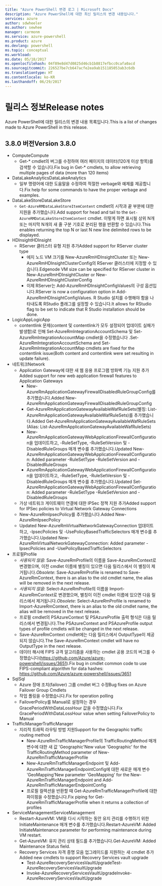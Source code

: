 ```yaml
---
title: "Azure PowerShell 변경 로그 | Microsoft Docs"
description: "Azure PowerShell에 대한 최신 릴리스의 변경 내용입니다."
services: azure
author: sdwheeler
ms.author: sewhee
manager: carmonm
ms.service: azure-powershell
ms.product: azure
ms.devlang: powershell
ms.topic: conceptual
ms.workload: 
ms.date: 05/18/2017
ms.openlocfilehash: 04f89e8d47d0825d46cb1b8817efbcc0cafa0acd
ms.sourcegitcommit: 226527be7cb647acfe2ea9ab151185053ab3c6db
ms.translationtype: HT
ms.contentlocale: ko-KR
ms.lasthandoff: 06/29/2017
---
```

# <a name="release-notes"></a><span data-ttu-id="a5cfb-103">릴리스 정보</span><span class="sxs-lookup"><span data-stu-id="a5cfb-103">Release notes</span></span>

<span data-ttu-id="a5cfb-104">Azure PowerShell에 대한 릴리스의 변경 내용 목록입니다.</span><span class="sxs-lookup"><span data-stu-id="a5cfb-104">This is a list of changes made to Azure PowerShell in this release.</span></span>

## <a name="version-380"></a><span data-ttu-id="a5cfb-105">3.8.0 버전</span><span class="sxs-lookup"><span data-stu-id="a5cfb-105">Version 3.8.0</span></span>
* <span data-ttu-id="a5cfb-106">Compute</span><span class="sxs-lookup"><span data-stu-id="a5cfb-106">Compute</span></span>
  - <span data-ttu-id="a5cfb-107">Get-* cmdlet의 버그를 수정하여 여러 페이지의 데이터(120개 이상 항목)를 검색할 수 있습니다.</span><span class="sxs-lookup"><span data-stu-id="a5cfb-107">Fix bug in Get-* cmdlets, to allow retrieving multiple pages of data (more than 120 items)</span></span>
* <span data-ttu-id="a5cfb-108">DataLakeAnalytics</span><span class="sxs-lookup"><span data-stu-id="a5cfb-108">DataLakeAnalytics</span></span>
  - <span data-ttu-id="a5cfb-109">일부 명령어에 대한 도움말을 수정하여 적절한 verbage와 예제를 제공합니다.</span><span class="sxs-lookup"><span data-stu-id="a5cfb-109">Fix help for some commands to have the proper verbage and examples.</span></span>
* <span data-ttu-id="a5cfb-110">DataLakeStore</span><span class="sxs-lookup"><span data-stu-id="a5cfb-110">DataLakeStore</span></span>
  - <span data-ttu-id="a5cfb-111">`Get-AzureRMDataLakeStoreItemContent` cmdlet의 시작과 끝 부분에 대한 지원을 추가했습니다.</span><span class="sxs-lookup"><span data-stu-id="a5cfb-111">Add support for head and tail to the `Get-AzureRMDataLakeStoreItemContent` cmdlet.</span></span> <span data-ttu-id="a5cfb-112">이렇게 하면 표시될 상위 N개 또는 마지막 N개의 새 줄 구분 기호로 분리된 행을 반환할 수 있습니다.</span><span class="sxs-lookup"><span data-stu-id="a5cfb-112">This enables returning the top N or last N new line delimited rows to be displayed.</span></span>
* <span data-ttu-id="a5cfb-113">HDInsight</span><span class="sxs-lookup"><span data-stu-id="a5cfb-113">HDInsight</span></span>
  - <span data-ttu-id="a5cfb-114">RServer 클러스터 유형 지원 추가</span><span class="sxs-lookup"><span data-stu-id="a5cfb-114">Added support for RServer cluster type</span></span>
    + <span data-ttu-id="a5cfb-115">에지 노드 VM 크기를 New-AzureRmHDInsightCluster 또는 New-AzureRmHDInsightClusterConfig의 RServer 클러스터에 지정할 수 있습니다.</span><span class="sxs-lookup"><span data-stu-id="a5cfb-115">Edgenode VM size can be specified for RServer cluster in New-AzureRmHDInsightCluster or New-AzureRmHDInsightClusterConfig</span></span>
    + <span data-ttu-id="a5cfb-116">이제 RServer는 Add-AzureRmHDInsightConfigValues의 구성 옵션입니다.</span><span class="sxs-lookup"><span data-stu-id="a5cfb-116">RServer is now a configuration option in Add-AzureRmHDInsightConfigValues.</span></span> <span data-ttu-id="a5cfb-117">R Studio 설치를 수행해야 함을 나타내도록 RStudio 플래그를 설정할 수 있습니다.</span><span class="sxs-lookup"><span data-stu-id="a5cfb-117">It allows for RStudio flag to be set to indicate that R Studio installation should be done.</span></span>
* <span data-ttu-id="a5cfb-118">LogicApp</span><span class="sxs-lookup"><span data-stu-id="a5cfb-118">LogicApp</span></span>
  - <span data-ttu-id="a5cfb-119">contentlink 문제(content 및 contentlink가 모두 설정되어 업데이트 실패가 발생함)로 인해 Set-AzureRmIntegrationAccountSchema 및 Set-AzureRmIntegrationAccountMap cmdlet을 수정했습니다 .</span><span class="sxs-lookup"><span data-stu-id="a5cfb-119">Set-AzureRmIntegrationAccountSchema and Set-AzureRmIntegrationAccountMap cmdlets are fixed for the contentlink issue(Both content and contentlink were set resulting in update failure).</span></span>
* <span data-ttu-id="a5cfb-120">네트워크</span><span class="sxs-lookup"><span data-stu-id="a5cfb-120">Network</span></span>
  - <span data-ttu-id="a5cfb-121">Application Gateway에 대한 새 웹 응용 프로그램 방화벽 기능 지원 추가</span><span class="sxs-lookup"><span data-stu-id="a5cfb-121">Added support for new web application firewall features to Application Gateways</span></span>
    + <span data-ttu-id="a5cfb-122">New-AzureRmApplicationGatewayFirewallDisabledRuleGroupConfig를 추가했습니다.</span><span class="sxs-lookup"><span data-stu-id="a5cfb-122">Added New-AzureRmApplicationGatewayFirewallDisabledRuleGroupConfig</span></span>
    + <span data-ttu-id="a5cfb-123">Get-AzureRmApplicationGatewayAvailableWafRuleSets(별칭: List-AzureRmApplicationGatewayAvailableWafRuleSets)를 추가했습니다.</span><span class="sxs-lookup"><span data-stu-id="a5cfb-123">Added Get-AzureRmApplicationGatewayAvailableWafRuleSets (Alias: List-AzureRmApplicationGatewayAvailableWafRuleSets)</span></span>
    + <span data-ttu-id="a5cfb-124">New-AzureRmApplicationGatewayWebApplicationFirewallConfiguration을 업데이트하고, -RuleSetType, -RuleSetVersion 및 -DisabledRuleGroups 매개 변수를 추가했습니다.</span><span class="sxs-lookup"><span data-stu-id="a5cfb-124">Updated New-AzureRmApplicationGatewayWebApplicationFirewallConfiguration: Added parameter -RuleSetType -RuleSetVersion and -DisabledRuleGroups</span></span>
    + <span data-ttu-id="a5cfb-125">AzureRmApplicationGatewayWebApplicationFirewallConfiguration을 업데이트하고, -RuleSetType, -RuleSetVersion 및 -DisabledRuleGroups 매개 변수를 추가했습니다.</span><span class="sxs-lookup"><span data-stu-id="a5cfb-125">Updated Set-AzureRmApplicationGatewayWebApplicationFirewallConfiguration: Added parameter -RuleSetType -RuleSetVersion and -DisabledRuleGroups</span></span>
  - <span data-ttu-id="a5cfb-126">가상 네트워크 게이트웨이 연결에 대한 IPSec 정책 지원 추가</span><span class="sxs-lookup"><span data-stu-id="a5cfb-126">Added support for IPSec policies to Virtual Network Gateway Connections</span></span>
  - <span data-ttu-id="a5cfb-127">New-AzureRmIpsecPolicy를 추가했습니다.</span><span class="sxs-lookup"><span data-stu-id="a5cfb-127">Added New-AzureRmIpsecPolicy</span></span>
  - <span data-ttu-id="a5cfb-128">Updated New-AzureRmVirtualNetworkGatewayConnection 업데이트하고, -IpsecPolicies 및 -UsePolicyBasedTrafficSelectors 매개 변수를 추가했습니다.</span><span class="sxs-lookup"><span data-stu-id="a5cfb-128">Updated New-AzureRmVirtualNetworkGatewayConnection: Added parameter -IpsecPolicies and -UsePolicyBasedTrafficSelectors</span></span>
* <span data-ttu-id="a5cfb-129">프로필</span><span class="sxs-lookup"><span data-stu-id="a5cfb-129">Profile</span></span>
  - <span data-ttu-id="a5cfb-130">*사용되지 않음*: Save-AzureRmProfile의 이름을 Save-AzureRmContext로 변경했으며, 이전 cmdlet 이름에 별칭이 있으면 다음 릴리스에서 이 별칭이 제거됩니다.</span><span class="sxs-lookup"><span data-stu-id="a5cfb-130">*Obsolete*: Save-AzureRmProfile is renamed to Save-AzureRmContext, there is an alias to the old cmdlet name, the alias will be removed in the next release.</span></span>
  - <span data-ttu-id="a5cfb-131">*사용되지 않음*: Select-AzureRmProfile의 이름을 Import-AzureRmContext로 변경했으며, 별칭이 이전 cmdlet 이름에 있으면 다음 릴리스에서 제거됩니다.</span><span class="sxs-lookup"><span data-stu-id="a5cfb-131">*Obsolete*: Select-AzureRmProfile is renamed to Import-AzureRmContext, there is an alias to the old cmdlet name, the alias will be removed in the next release.</span></span>
  - <span data-ttu-id="a5cfb-132">프로필 cmdlet의 PSAzureContext 및 PSAzureProfile 출력 형식은 다음 릴리스에서 변경됩니다.</span><span class="sxs-lookup"><span data-stu-id="a5cfb-132">The PSAzureContext and PSAzureProfile output types of profile cmdlets will be changed in the next release.</span></span>
  - <span data-ttu-id="a5cfb-133">Save-AzureRmContext cmdlet에는 다음 릴리스에서 OutputType이 제공되지 않습니다.</span><span class="sxs-lookup"><span data-stu-id="a5cfb-133">The Save-AzureRmContext cmdlet will have no OutputType in the next release.</span></span>
  - <span data-ttu-id="a5cfb-134">데이터 해시에 FIPS 규격 알고리즘을 사용하는 cmdlet 공용 코드의 버그를 수정했습니다(https://github.com/Azure/azure-powershell/issues/3651).</span><span class="sxs-lookup"><span data-stu-id="a5cfb-134">Fix bug in cmdlet common code to use FIPS-compliant algorithm for data hashes: https://github.com/Azure/azure-powershell/issues/3651</span></span>
* <span data-ttu-id="a5cfb-135">Sql</span><span class="sxs-lookup"><span data-stu-id="a5cfb-135">Sql</span></span>
  - <span data-ttu-id="a5cfb-136">Azure 장애 조치(failover) 그룹 cmdlet 버그 수정</span><span class="sxs-lookup"><span data-stu-id="a5cfb-136">Bug fixes on Azure Failover Group Cmdlets</span></span>
  - <span data-ttu-id="a5cfb-137">작업 폴링을 수정했습니다.</span><span class="sxs-lookup"><span data-stu-id="a5cfb-137">Fix for operation polling</span></span>
  - <span data-ttu-id="a5cfb-138">FailoverPolicy를 Manual로 설정하는 경우 GracePeriodWithDataLossHour 값을 수정했습니다.</span><span class="sxs-lookup"><span data-stu-id="a5cfb-138">Fix GracePeriodWithDataLossHour value when setting FailoverPolicy to Manual</span></span>
* <span data-ttu-id="a5cfb-139">TrafficManager</span><span class="sxs-lookup"><span data-stu-id="a5cfb-139">TrafficManager</span></span>
  - <span data-ttu-id="a5cfb-140">지리적 트래픽 라우팅 방법 지원</span><span class="sxs-lookup"><span data-stu-id="a5cfb-140">Support for the Geographic traffic routing method</span></span>
    + <span data-ttu-id="a5cfb-141">New-AzureRmTrafficManagerProfile의 TrafficRoutingMethod 매개 변수에 대한 새 값 'Geographic'</span><span class="sxs-lookup"><span data-stu-id="a5cfb-141">New value 'Geographic' for the TrafficRoutingMethod parameter of New-AzureRmTrafficManagerProfile</span></span>
    + <span data-ttu-id="a5cfb-142">New-AzureRmTrafficManagerEndpoint 및 Add-AzureRmTrafficManagerEndpointConfig에 대한 새로운 매개 변수 'GeoMapping'</span><span class="sxs-lookup"><span data-stu-id="a5cfb-142">New parameter 'GeoMapping' for the New-AzureRmTrafficManagerEndpoint and Add-AzureRmTrafficManagerEndpointConfig</span></span>
    + <span data-ttu-id="a5cfb-143">프로필 컬렉션을 반환할 때 Get-AzureRmTrafficManagerProfile에 대한 파이핑을 수정했습니다.</span><span class="sxs-lookup"><span data-stu-id="a5cfb-143">Fix piping for Get-AzureRmTrafficManagerProfile when it returns a collection of profiles</span></span>
* <span data-ttu-id="a5cfb-144">ServiceManagement</span><span class="sxs-lookup"><span data-stu-id="a5cfb-144">ServiceManagement</span></span>
  - <span data-ttu-id="a5cfb-145">Restart-AzureVM: VM을 다시 시작하는 동안 유지 관리를 수행하기 위한 InitiateMaintenance 매개 변수를 추가했습니다.</span><span class="sxs-lookup"><span data-stu-id="a5cfb-145">Restart-AzureVM: Added InitiateMaintenance parameter for performing maintenance during VM restart.</span></span>
  - <span data-ttu-id="a5cfb-146">Get-AzureVM: 유지 관리 상태 필드를 추가했습니다.</span><span class="sxs-lookup"><span data-stu-id="a5cfb-146">Get-AzureVM: Added Maintenance Status field.</span></span>
  - <span data-ttu-id="a5cfb-147">Recovery Services 자격 증명 모음 업그레이드를 지원하는 새 cmdlet 추가</span><span class="sxs-lookup"><span data-stu-id="a5cfb-147">Added new cmdlets to support Recovery Services vault upgrade</span></span>
    + <span data-ttu-id="a5cfb-148">Test-AzureRecoveryServicesVaultUpgrade</span><span class="sxs-lookup"><span data-stu-id="a5cfb-148">Test-AzureRecoveryServicesVaultUpgrade</span></span>
    + <span data-ttu-id="a5cfb-149">Invoke-AzureRecoveryServicesVaultUpgrade</span><span class="sxs-lookup"><span data-stu-id="a5cfb-149">Invoke-AzureRecoveryServicesVaultUpgrade</span></span>
